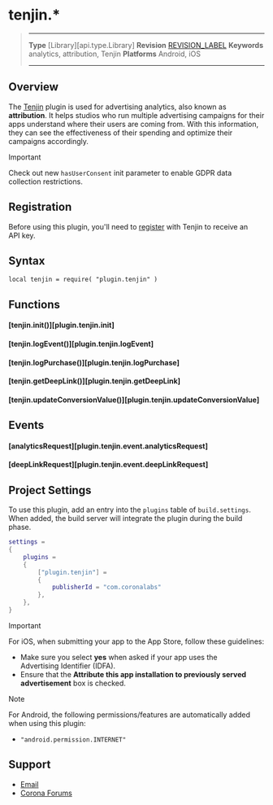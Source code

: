 # tenjin.*

> --------------------- ------------------------------------------------------------------------------------------
> __Type__              [Library][api.type.Library]
> __Revision__          [REVISION_LABEL](REVISION_URL)
> __Keywords__          analytics, attribution, Tenjin
> __Platforms__			Android, iOS
> --------------------- ------------------------------------------------------------------------------------------


## Overview

The [Tenjin](https://tenjin.io/) plugin is used for advertising analytics, also known as __attribution__. It helps studios who run multiple advertising campaigns for their apps understand where their users are coming from. With this information, they can see the effectiveness of their spending and optimize their campaigns accordingly.

<div class="guide-notebox-imp">
<div class="notebox-title-imp">Important</div>

Check out new `hasUserConsent` init parameter to enable GDPR data collection restrictions.

</div>


## Registration

Before using this plugin, you'll need to [register](https://www.tenjin.io/sign_up) with Tenjin to receive an API&nbsp;key.


## Syntax

	local tenjin = require( "plugin.tenjin" )


## Functions

#### [tenjin.init()][plugin.tenjin.init]

#### [tenjin.logEvent()][plugin.tenjin.logEvent]

#### [tenjin.logPurchase()][plugin.tenjin.logPurchase]

#### [tenjin.getDeepLink()][plugin.tenjin.getDeepLink]

#### [tenjin.updateConversionValue()][plugin.tenjin.updateConversionValue]

## Events

#### [analyticsRequest][plugin.tenjin.event.analyticsRequest]

#### [deepLinkRequest][plugin.tenjin.event.deepLinkRequest]


## Project Settings

To use this plugin, add an entry into the `plugins` table of `build.settings`. When added, the build server will integrate the plugin during the build phase.

``````lua
settings =
{
	plugins =
	{
		["plugin.tenjin"] =
		{
			publisherId = "com.coronalabs"
		},
	},
}
``````

<div class="guide-notebox-imp">
<div class="notebox-title-imp">Important</div>

For iOS, when submitting your app to the App&nbsp;Store, follow these guidelines:

* Make sure you select __yes__ when asked if your app uses the Advertising&nbsp;Identifier (IDFA).
* Ensure that the __Attribute this app installation to previously served advertisement__ box is checked.

</div>

<div class="guide-notebox">
<div class="notebox-title">Note</div>

For Android, the following permissions/features are automatically added when using this plugin:

* `"android.permission.INTERNET"`

</div>


## Support

* [Email](mailto:support@tenjin.com)
* [Corona Forums](http://forums.coronalabs.com/forum/631-corona-premium-plugins/)
